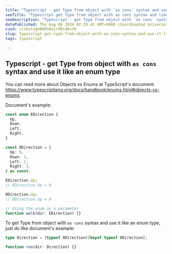 ```yaml
---
title: "Typescript - get Type from object with `as cons` syntax and use it like an enum type"
seoTitle: "Typescript get Type from object with as cons syntax and like enum"
seoDescription: "Typescript - get Type from object with `as cons` syntax and use it like an enum type"
datePublished: Thu Aug 08 2024 02:29:41 GMT+0000 (Coordinated Universal Time)
cuid: clzkntzge00010ajrd0id6v36
slug: typescript-get-type-from-object-with-as-cons-syntax-and-use-it-like-an-enum-type
tags: typescript

---
```


## Typescript - get Type from object with `as cons` syntax and use it like an enum type

You can read more about Objects vs Enums at TypeScript's document: <https://www.typescriptlang.org/docs/handbook/enums.html#objects-vs-enums>.

Document's example:

```ts
const enum EDirection {
  Up,
  Down,
  Left,
  Right,
}

const ODirection = {
  Up: 0,
  Down: 1,
  Left: 2,
  Right: 3,
} as const;

EDirection.Up;
// EDirection.Up = 0

ODirection.Up;
// ODirection.Up = 0

// Using the enum as a parameter
function walk(dir: EDirection) {}
```

To get Type from object with `as cons` syntax and use it like an enum type, just do like document's example:

```ts
type Direction = (typeof ODirection)[keyof typeof ODirection];

function run(dir: Direction) {}
```
